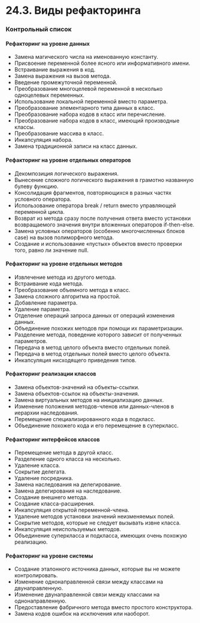 24.3. Виды рефакторинга
==============

### Контрольный список

#### Рефакторинг на уровне данных 

+ Замена магического числа на именованную константу. 
+ Присвоение переменной более ясного или информативного имени. 
+ Встраивание выражения в код. 
+ Замена выражения на вызов метода. 
+ Введение промежуточной переменной. 
+ Преобразование многоцелевой переменной в несколько одноцелевых переменных. 
+ Использование локальной переменной вместо параметра. 
+ Преобразование элементарного типа данных в класс. 
+ Преобразование набора кодов в класс или перечисление. 
+ Преобразование набора кодов в класс, имеющий производные классы. 
+ Преобразование массива в класс. 
+ Инкапсуляция набора. 
+ Замена традиционной записи на класс данных. 

#### Рефакторинг на уровне отдельных операторов 

+ Декомпозиция логического выражения. 
+ Вынесение сложного логического выражения в грамотно названную булеву функцию. 
+ Консолидация фрагментов, повторяющихся в разных частях условного оператора. 
+ Использование оператора break / return вместо управляющей переменной цикла. 
+ Возврат из метода сразу после получения ответа вместо установки возвращаемого значения внутри вложенных операторов if-then-else. 
+ Замена условных операторов (особенно многочисленных блоков case) на вызов полиморфного метода. 
+ Создание и использование «пустых» объектов вместо проверки того, равно ли значение null. 

#### Рефакторинг на уровне отдельных методов 

+ Извлечение метода из другого метода. 
+ Встраивание кода метода. 
+ Преобразование объемного метода в класс. 
+ Замена сложного алгоритма на простой. 
+ Добавление параметра. 
+ Удаление параметра. 
+ Отделение операций запроса данных от операций изменения данных. 
+ Объединение похожих методов при помощи их параметризации. 
+ Разделение метода, поведение которого зависит от полученных параметров. 
+ Передача в метод целого объекта вместо отдельных полей. 
+ Передача в метод отдельных полей вместо целого объекта. 
+ Инкапсуляция нисходящего приведения типов. 

#### Рефакторинг реализации классов 

+ Замена объектов-значений на объекты-ссылки. 
+ Замена объектов-ссылок на объекты-значения. 
+ Замена виртуальных методов на инициализацию данных. 
+ Изменение положения методов-членов или данных-членов в иерархии наследования. 
+ Перемещение специализированного кода в подкласс. 
+ Объединение похожего кода и его перемещение в суперкласс. 

#### Рефакторинг интерфейсов классов 

+ Перемещение метода в другой класс. 
+ Разделение одного класса на несколько. 
+ Удаление класса. 
+ Сокрытие делегата. 
+ Удаление посредника. 
+ Замена наследования на делегирование. 
+ Замена делегирования на наследование. 
+ Создание внешнего метода. 
+ Создание класса-расширения. 
+ Инкапсуляция открытой переменной-члена. 
+ Удаление методов установки значений неизменяемых полей. 
+ Сокрытие методов, которые не следует вызывать извне класса. 
+ Инкапсуляция неиспользуемых методов. 
+ Объединение суперкласса и подкласса, имеющих очень похожую реализацию. 

#### Рефакторинг на уровне системы 

+ Создание эталонного источника данных, которые вы не можете контролировать. 
+ Изменение однонаправленной связи между классами на двунаправленную. 
+ Изменение двунаправленной связи между классами на однонаправленную. 
+ Предоставление фабричного метода вместо простого конструктора. 
+ Замена кодов ошибок на исключения или наоборот. 